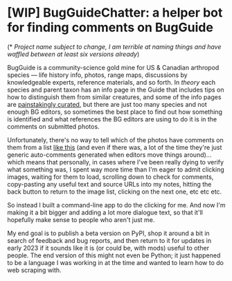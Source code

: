 # \[WIP\] BugGuideChatter: a helper bot for finding comments on BugGuide
(* *Project name subject to change, I am terrible at naming things and have waffled between at least six versions already*)


BugGuide is a community-science gold mine for US & Canadian arthropod species — life history info, photos, range maps, discussions by knowledgeable experts, reference materials, and so forth. In *theory* each species and parent taxon has an info page in the Guide that includes tips on how to distinguish them from similar creatures, and some of the info pages are [painstakingly curated](https://bugguide.net/node/view/397), but there are just too many species and not enough BG editors, so sometimes the best place to find out how something is identified and what references the BG editors are using to do it is in the comments on submitted photos.

Unfortunately, there's no way to tell which of the photos have comments on them from a list [like this](https://bugguide.net/node/view/305704/bgimage) (and even if there was, a lot of the time they're just generic auto-comments generated when editors move things around)... which means that personally, in cases where I've been really dying to verify what something was, I spent way more time than I'm eager to admit clicking images, waiting for them to load, scrolling down to check for comments, copy-pasting any useful text and source URLs into my notes, hitting the back button to return to the image list, clicking on the next one, etc etc etc.

So instead I built a command-line app to do the clicking for me. And now I'm making it a bit bigger and adding a lot more dialogue text, so that it'll hopefully make sense to people who aren't just me.

My end goal is to publish a beta version on PyPI, shop it around a bit in search of feedback and bug reports, and then return to it for updates in early 2023 if it sounds like it is (or could be, with mods) useful to other people. The end version of this might not even be Python; it just happened to be a language I was working in at the time and wanted to learn how to do web scraping with.

